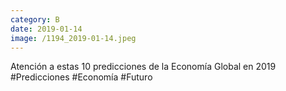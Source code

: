 ```yaml
--- 
category: B 
date: 2019-01-14 
image: /1194_2019-01-14.jpeg 
--- 
```


Atención a estas 10 predicciones de la Economía Global en 2019 #Predicciones #Economía #Futuro